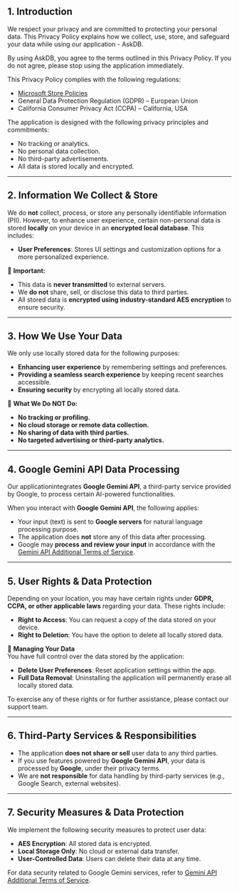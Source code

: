 ## **1. Introduction**  
We respect your privacy and are committed to protecting your personal data. This Privacy Policy explains how we collect, use, store, and safeguard your data while using our application - AskDB.  

By using AskDB, you agree to the terms outlined in this Privacy Policy. If you do not agree, please stop using the application immediately.  

This Privacy Policy complies with the following regulations:  
- [Microsoft Store Policies](https://learn.microsoft.com/en-us/windows/apps/publish/store-policies)
- General Data Protection Regulation (GDPR) – European Union 
- California Consumer Privacy Act (CCPA) – California, USA 

The application is designed with the following privacy principles and commitments:
- No tracking or analytics.  
- No personal data collection.  
- No third-party advertisements.  
- All data is stored locally and encrypted.  

---

## **2. Information We Collect & Store**  
We do **not** collect, process, or store any personally identifiable information (PII). However, to enhance user experience, certain non-personal data is stored **locally** on your device in an **encrypted local database**. This includes:  
 
- **User Preferences**: Stores UI settings and customization options for a more personalized experience.  

📌 **Important:**  
- This data is **never transmitted** to external servers.  
- We **do not** share, sell, or disclose this data to third parties.  
- All stored data is **encrypted using industry-standard AES encryption** to ensure security.

---

## **3. How We Use Your Data**  
We only use locally stored data for the following purposes:  
- **Enhancing user experience** by remembering settings and preferences.  
- **Providing a seamless search experience** by keeping recent searches accessible.  
- **Ensuring security** by encrypting all locally stored data.  

🚫 **What We Do NOT Do:**  
- **No tracking or profiling.**  
- **No cloud storage or remote data collection.**  
- **No sharing of data with third parties.**  
- **No targeted advertising or third-party analytics.**  

---

## **4. Google Gemini API Data Processing**  
Our applicationintegrates **Google Gemini API**, a third-party service provided by Google, to process certain AI-powered functionalities.  

When you interact with **Google Gemini API**, the following applies:  
- Your input (text) is sent to **Google servers** for natural language processing purpose.
- The application does **not** store any of this data after processing.  
- Google may **process and review your input** in accordance with the [Gemini API Additional Terms of Service](https://ai.google.dev/gemini-api/terms).  

---

## **5. User Rights & Data Protection**  
Depending on your location, you may have certain rights under **GDPR, CCPA, or other applicable laws** regarding your data. These rights include:  

- **Right to Access**: You can request a copy of the data stored on your device.  
- **Right to Deletion**: You have the option to delete all locally stored data.    

📌 **Managing Your Data**  
You have full control over the data stored by the application:   
- **Delete User Preferences**: Reset application settings within the app.  
- **Full Data Removal**: Uninstalling the application will permanently erase all locally stored data.  

To exercise any of these rights or for further assistance, please contact our support team.

---

## **6. Third-Party Services & Responsibilities**  
- The application **does not share or sell** user data to any third parties.  
- If you use features powered by **Google Gemini API**, your data is processed by **Google**, under their privacy terms.  
- We are **not responsible** for data handling by third-party services (e.g., Google Search, external websites).  

---

## **7. Security Measures & Data Protection**  
We implement the following security measures to protect user data:  
- **AES Encryption**: All stored data is encrypted.  
- **Local Storage Only**: No cloud or external data transfer.  
- **User-Controlled Data**: Users can delete their data at any time.  

For data security related to Google Gemini services, refer to [Gemini API Additional Terms of Service](https://ai.google.dev/gemini-api/terms).  